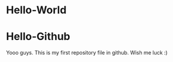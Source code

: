 # Hello-World
# Hello-Github
Yooo guys. This is my first repository file in github. Wish me luck :)


